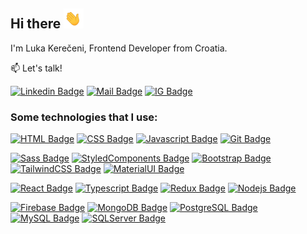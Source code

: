 ## Hi there ![HiThere](./assets/waving-hand.gif)

I'm Luka Kerečeni, Frontend Developer from Croatia.

:mailbox: Let's talk!

[![Linkedin Badge](https://img.shields.io/badge/-lkereceni-0e76a8?style=flat&labelColor=0e76a8&logo=linkedin&logoColor=white)](https://www.linkedin.com/in/luka-kere%C4%8Deni-59b71718b/) [![Mail Badge](https://img.shields.io/badge/-luka.kereceni-ea4335?style=flat&labelColor=ea4335&logo=gmail&logoColor=white)](mailto:luka.kereceni@gmail.com) [![IG Badge](https://img.shields.io/badge/-@lkereceni-e84393?style=flat&labelColor=e84393&logo=instagram&logoColor=white)](https://www.instagram.com/lkereceni)

### Some technologies that I use:

[![HTML Badge](https://img.shields.io/badge/-HTML-f16529?style=for-the-badge&labelColor=black&logo=html5&logoColor=f16529)](#) [![CSS Badge](https://img.shields.io/badge/-CSS-2965f1?style=for-the-badge&labelColor=black&logo=css3&logoColor=2965f1)](#) [![Javascript Badge](https://img.shields.io/badge/-Javascript-F0DB4F?style=for-the-badge&labelColor=black&logo=javascript&logoColor=F0DB4F)](#) [![Git Badge](https://img.shields.io/badge/-Git-F05032?style=for-the-badge&labelColor=black&logo=git&logoColor=F05032)](#)

[![Sass Badge](https://img.shields.io/badge/-Sass/Scss-CC6699?style=for-the-badge&labelColor=black&logo=sass&logoColor=CC6699)](#) [![StyledComponents Badge](https://img.shields.io/badge/-Styled_components-DB7093?style=for-the-badge&labelColor=black&logo=styled-components&logoColor=DB7093)](#) [![Bootstrap Badge](https://img.shields.io/badge/-Bootstrap-7952B3?style=for-the-badge&labelColor=black&logo=bootstrap&logoColor=7952B3)](#) [![TailwindCSS Badge](https://img.shields.io/badge/-Tailwind-38B2AC?style=for-the-badge&labelColor=black&logo=tailwind-css&logoColor=38B2AC)](#) [![MaterialUI Badge](https://img.shields.io/badge/-Material_UI-0081CB?style=for-the-badge&labelColor=black&logo=material-ui&logoColor=0081CB)](#)

[![React Badge](https://img.shields.io/badge/-React/React_Native-61DAFB?style=for-the-badge&labelColor=black&logo=react&logoColor=61DAFB)](#) [![Typescript Badge](https://img.shields.io/badge/-Typescript-3178C6?style=for-the-badge&labelColor=black&logo=typescript&logoColor=3178C6)](#) [![Redux Badge](https://img.shields.io/badge/-Redux-764ABC?style=for-the-badge&labelColor=black&logo=redux&logoColor=764ABC)](#) [![Nodejs Badge](https://img.shields.io/badge/-Nodejs-339933?style=for-the-badge&labelColor=black&logo=node.js&logoColor=339933)](#)

[![Firebase Badge](https://img.shields.io/badge/-Firebase-FFCA28?style=for-the-badge&labelColor=black&logo=firebase&logoColor=FFCA28)](#) [![MongoDB Badge](https://img.shields.io/badge/-MongoDB-47A248?style=for-the-badge&labelColor=black&logo=mongodb&logoColor=47A248)](#) [![PostgreSQL Badge](https://img.shields.io/badge/-postgresql-336791?style=for-the-badge&labelColor=black&logo=postgresql&logoColor=336791)](#) [![MySQL Badge](https://img.shields.io/badge/-mysql-4479A1?style=for-the-badge&labelColor=black&logo=mysql&logoColor=4479A1)](#) [![SQLServer Badge](https://img.shields.io/badge/-sql_server-CC2927?style=for-the-badge&labelColor=black&logo=microsoft-sql-server&logoColor=CC2927)](#)
